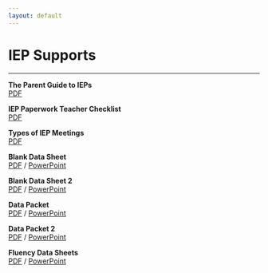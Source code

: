 ```yaml
---
layout: default
---
```

# IEP Supports
---

<b>The Parent Guide to IEPs</b><br>
[PDF](../forms/The-Parent-Guide.pdf)

<b>IEP Paperwork Teacher Checklist</b><br>
[PDF](../forms/IEP_Paperwork_Teacher_Checklist.pdf)

<b>Types of IEP Meetings</b><br>
[PDF](../forms/Types_of_IEP_Meetings.pdf)

<b>Blank Data Sheet</b><br>
[PDF](../forms/DATA_BLANK.pdf) / [PowerPoint](../forms/DATA_BLANK.pptx)

<b>Blank Data Sheet 2</b><br>
[PDF](../forms/DATA_BLANK_2.pdf) / [PowerPoint](../forms/DATA_BLANK_2.pptx)

<b>Data Packet</b><br>
[PDF](../forms/Data_Packet.pdf) / [PowerPoint](../forms/Data_Packet_Editable.pptx)

<b>Data Packet 2</b><br>
[PDF](../forms/Data_Packet_2.pdf) / [PowerPoint](../forms/Data_Packet_Editable_2.pptx)

<b>Fluency Data Sheets</b><br>
[PDF](../forms/Fluency_Data_Sheets.pdf) / [PowerPoint](../forms/Fluency_Data_Sheets.pptx)






